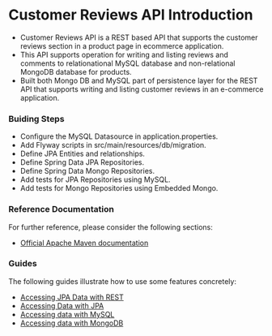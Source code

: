 # Customer Reviews API Introduction
* Customer Reviews API is a REST based API that supports the customer reviews section in a product page in ecommerce application. 
* This API supports operation for writing and listing reviews and comments to relationational MySQL database and non-relational MongoDB database for products.
* Built both Mongo DB and MySQL part of persistence layer for the REST API that supports writing and listing customer reviews in an e-commerce application.

### Buiding Steps
* Configure the MySQL Datasource in application.properties.
* Add Flyway scripts in src/main/resources/db/migration.
* Define JPA Entities and relationships.
* Define Spring Data JPA Repositories.
* Define Spring Data Mongo Repositories.
* Add tests for JPA Repositories using MySQL.
* Add tests for Mongo Repositories using Embedded Mongo.

### Reference Documentation
For further reference, please consider the following sections:

* [Official Apache Maven documentation](https://maven.apache.org/guides/index.html)

### Guides
The following guides illustrate how to use some features concretely:

* [Accessing JPA Data with REST](https://spring.io/guides/gs/accessing-data-rest/)
* [Accessing Data with JPA](https://spring.io/guides/gs/accessing-data-jpa/)
* [Accessing data with MySQL](https://spring.io/guides/gs/accessing-data-mysql/)
* [Accessing data with MongoDB](https://spring.io/guides/gs/accessing-data-mongodb/)
